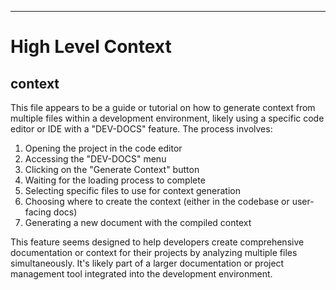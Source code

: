 

  ---
# High Level Context
## context
This file appears to be a guide or tutorial on how to generate context from multiple files within a development environment, likely using a specific code editor or IDE with a "DEV-DOCS" feature. The process involves:

1. Opening the project in the code editor
2. Accessing the "DEV-DOCS" menu
3. Clicking on the "Generate Context" button
4. Waiting for the loading process to complete
5. Selecting specific files to use for context generation
6. Choosing where to create the context (either in the codebase or user-facing docs)
7. Generating a new document with the compiled context

This feature seems designed to help developers create comprehensive documentation or context for their projects by analyzing multiple files simultaneously. It's likely part of a larger documentation or project management tool integrated into the development environment.

  